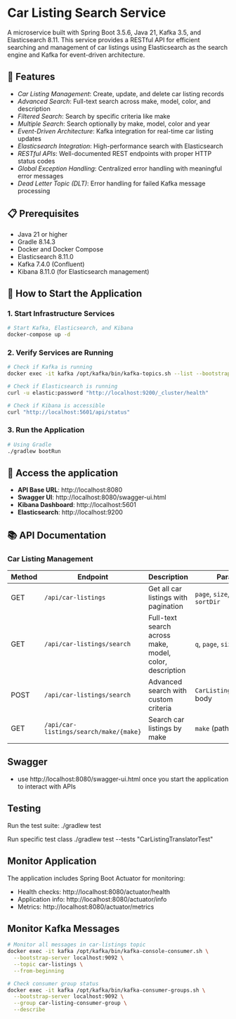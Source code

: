 # Car Listing Search Service

A microservice built with Spring Boot 3.5.6, Java 21, Kafka 3.5, and Elasticsearch 8.11. This service provides a RESTful API for efficient searching and management of car listings using Elasticsearch as the search engine and Kafka for event-driven architecture.

## 🚀 Features

- *Car Listing Management*: Create, update, and delete car listing records
- *Advanced Search*: Full-text search across make, model, color, and description
- *Filtered Search*: Search by specific criteria like make
- *Multiple Search*: Search optionally by make, model, color and year 
- *Event-Driven Architecture*: Kafka integration for real-time car listing updates
- *Elasticsearch Integration*: High-performance search with Elasticsearch
- *RESTful APIs*: Well-documented REST endpoints with proper HTTP status codes
- *Global Exception Handling*: Centralized error handling with meaningful error messages
- *Dead Letter Topic (DLT)*: Error handling for failed Kafka message processing

## 📋 Prerequisites

- Java 21 or higher
- Gradle 8.14.3
- Docker and Docker Compose
- Elasticsearch 8.11.0
- Kafka 7.4.0 (Confluent)
- Kibana 8.11.0 (for Elasticsearch management)

## 🚀 How to Start the Application

### 1. Start Infrastructure Services
```bash
# Start Kafka, Elasticsearch, and Kibana
docker-compose up -d
```

### 2. Verify Services are Running
```bash
# Check if Kafka is running
docker exec -it kafka /opt/kafka/bin/kafka-topics.sh --list --bootstrap-server localhost:9092

# Check if Elasticsearch is running
curl -u elastic:password "http://localhost:9200/_cluster/health"

# Check if Kibana is accessible
curl "http://localhost:5601/api/status"
```

### 3. Run the Application
```bash
# Using Gradle
./gradlew bootRun
```

## 🚀 Access the application
- **API Base URL**: http://localhost:8080
- **Swagger UI**: http://localhost:8080/swagger-ui.html
- **Kibana Dashboard**: http://localhost:5601
- **Elasticsearch**: http://localhost:9200

## 📚 API Documentation

### Car Listing Management

| Method | Endpoint | Description | Parameters |
|--------|----------|-------------|------------|
| GET | `/api/car-listings` | Get all car listings with pagination | `page`, `size`, `sortBy`, `sortDir` |
| GET | `/api/car-listings/search` | Full-text search across make, model, color, description | `q`, `page`, `size` |
| POST | `/api/car-listings/search` | Advanced search with custom criteria | `CarListingSearchRequest` body |
| GET | `/api/car-listings/search/make/{make}` | Search car listings by make | `make` (path variable) |


## Swagger

* use http://localhost:8080/swagger-ui.html once you start the application to interact with APIs

## Testing

Run the test suite:
./gradlew test

 Run specific test class
./gradlew test --tests "CarListingTranslatorTest"

## Monitor Application

The application includes Spring Boot Actuator for monitoring:

- Health checks:  http://localhost:8080/actuator/health
- Application info:  http://localhost:8080/actuator/info
- Metrics: http://localhost:8080/actuator/metrics

## Monitor Kafka Messages
```bash
# Monitor all messages in car-listings topic
docker exec -it kafka /opt/kafka/bin/kafka-console-consumer.sh \
  --bootstrap-server localhost:9092 \
  --topic car-listings \
  --from-beginning

# Check consumer group status
docker exec -it kafka /opt/kafka/bin/kafka-consumer-groups.sh \
  --bootstrap-server localhost:9092 \
  --group car-listing-consumer-group \
  --describe

